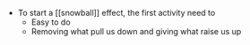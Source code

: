 - To start a [[snowball]] effect, the first activity need to
    - Easy to do
    - Removing what pull us down and giving what raise us up
